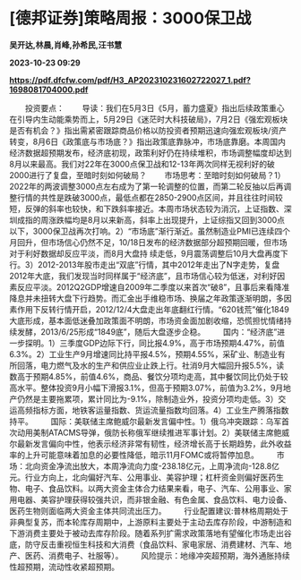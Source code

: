 # [德邦证券]策略周报：3000保卫战
**吴开达,林晨,肖峰,孙希民,汪书慧**

**2023-10-23 09:29**

**https://pdf.dfcfw.com/pdf/H3_AP202310231602722027_1.pdf?1698081704000.pdf**

　　投资要点： 　　导读：我们在5月3日《5月，蓄力盛夏》指出后续政策重心在引导内生动能乘势而上，5月29日《迷茫时大科技破局》，7月2日《强宏观板块是否有机会？》指出需紧密跟踪商品价格以防投资者预期迅速向强宏观板块/资产转变，8月6日《政策底与市场底？》指出政策底靠脉冲，市场底靠磨。本周国内经济数据超预期发布，经济底初现，政策利好仍在持续堆积，市场调整幅度却达到8月以来最高。我们对22年在3000点保卫战和12-13年两次同样无视利好的破2000进行了复盘，至暗时刻如何破局？ 　　市场思考：至暗时刻如何破局？1）2022年的两波调整3000点左右成为了第一轮调整的位置，而第二轮反抽以后再调整行情的共性是跌破3000点，最低点都在2850-2900点区间，并且往往时间较短，反弹的斜率也较快，和下跌斜率接近。本周市场状态较为消沉，上证指数、深圳成指的周涨跌幅均是8月以来新高，斜率上出现提升，上证综指又回到3000点以下，3000保卫战再次打响。2）“市场底”渐行渐近。虽然制造业PMI已连续四个月回升，但市场信心仍然不足，10/18日发布的经济数据部分超预期回暖，但市场对于利好数据却反应平淡，而8月大盘持 续走低，9月震荡调整后10月大盘再度下行。3）2012-2013年股市走出“双底”行情，其中2012年走出了N字走势，复盘2012年大底，我们发现当时同样属于“经济底”，且市场信心较为低迷，对利好因素反应平淡。2012Q2GDP增速自2009年二季度以来首次“破8”，且事后来看降准降息并未扭转大盘下行趋势。而汇金出手维稳市场、换届之年政策逐渐明朗，多因素作用下反转行情开启，2012/12/4大盘走出年底翻红行情。“620钱荒”催化1849大底形成，基本面低迷叠加政策面不明朗，市场资金面加剧收缩，恐慌担忧情绪持续发酵，2013/6/25形成“1849底”，随后大盘逐步企稳。 　　国内：“经济底”进一步探明。1）三季度GDP边际下行，同比报4.9%，高于市场预期4.47%，前值6.3%。2）工业生产9月增速同比持平报4.5%，预期4.55%，采矿业、制造业有所回落，电力燃气及水的生产和供应业止跌上行。社消9月大幅回升报5.5%，读数高于预期4.85%，前值4.6%，商品、餐饮分项均走高，其中餐饮同比仍处于较高水平。整体投资9月小幅下滑报3.1%，但高于预期3.07%，前值为3.2%，9月地产仍然是主要拖累项，累计同比为-9.1%，除制造业外，投资分项均走低。3）交运高频指标方面，地铁客运量指数、货运流量指数均回落。4）工业生产腾落指数持平。 　　国际：美联储主席鲍威尔最新发言偏中性。1）俄乌冲突跟踪：乌军首次动用美制ATACMS导弹，俄防长称俄军继续推进军事计划。2）美联储主席鲍威尔最新发言偏向中性，他表示经济非常有韧性，经济增长高于长期趋势，此外收益率的上升可能意味着加息的必要性降低，暗示11月FOMC或将暂停加息。 　　市场：北向资金净流出放大，本周净流向力度-238.18亿元，上周净流向-128.8亿元。行业方向上，北向偏好汽车、公用事业、美容护理；杠杆资金则偏好医药生物、电子、食品饮料。以两大资金主体合力结果来看，电子、汽车、公用事业、家用电器、美容护理获得较强共识，而非银金融、有色金属、食品饮料、电力设备、医药生物则面临两大资金主体共同流出压力。 　　行业配置建议:普林格周期处于非典型复苏，而本轮库存周期中，上游原料主要处于主动去库存阶段，中游制造和下游消费主要处于被动去库存阶段。随着系列扩需求政策落地有望催化市场走出谷底，防守反击重视恒生科技和大消费（食品饮料、家电家居、消费建材、汽车、地产、医药、消费电子、社服等）。 　　风险提示：地缘冲突超预期，海外通胀持续性超预期，流动性收紧超预期。